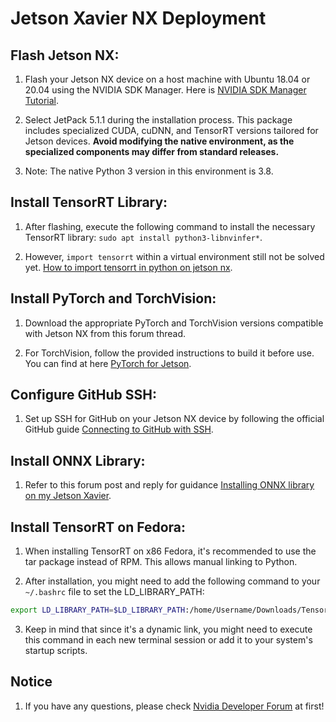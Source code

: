 # Jetson Xavier NX Deployment

## Flash Jetson NX:

1. Flash your Jetson NX device on a host machine with Ubuntu 18.04 or 20.04 using the NVIDIA SDK Manager. Here is [NVIDIA SDK Manager Tutorial](https://www.youtube.com/watch?v=Ucg5Zqm9ZMk&t=7s).

2. Select JetPack 5.1.1 during the installation process. This package includes specialized CUDA, cuDNN, and TensorRT versions tailored for Jetson devices. **Avoid modifying the native environment, as the specialized components may differ from standard releases.**

3. Note: The native Python 3 version in this environment is 3.8.



## Install TensorRT Library:

1. After flashing, execute the following command to install the necessary TensorRT library: `sudo apt install python3-libnvinfer*`.

2. However, `import tensorrt` within a virtual environment still not be solved yet. [How to import tensorrt in python on jetson nx](https://forums.developer.nvidia.com/t/how-to-import-tensorrt-in-python-on-jetson-nx/261353).



## Install PyTorch and TorchVision:

1. Download the appropriate PyTorch and TorchVision versions compatible with Jetson NX from this forum thread.

2. For TorchVision, follow the provided instructions to build it before use. You can find at here [PyTorch for Jetson](https://forums.developer.nvidia.com/t/pytorch-for-jetson/72048).



## Configure GitHub SSH:

1. Set up SSH for GitHub on your Jetson NX device by following the official GitHub guide [Connecting to GitHub with SSH](https://docs.github.com/en/authentication/connecting-to-github-with-ssh).



## Install ONNX Library:

1. Refer to this forum post and reply for guidance [Installing ONNX library on my Jetson Xavier](https://forums.developer.nvidia.com/t/installing-onnx-library-on-my-jetson-xavier/115229).



## Install TensorRT on Fedora:

1. When installing TensorRT on x86 Fedora, it's recommended to use the tar package instead of RPM. This allows manual linking to Python.

2. After installation, you might need to add the following command to your `~/.bashrc` file to set the LD_LIBRARY_PATH:
```bash
export LD_LIBRARY_PATH=$LD_LIBRARY_PATH:/home/Username/Downloads/TensorRT-8.6.1.6/lib.
```

3. Keep in mind that since it's a dynamic link, you might need to execute this command in each new terminal session or add it to your system's startup scripts.



## Notice

1. If you have any questions, please check [Nvidia Developer Forum](https://forums.developer.nvidia.com/) at first!